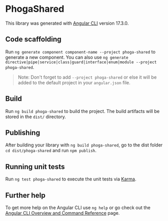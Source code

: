 # PhogaShared

This library was generated with [Angular CLI](https://github.com/angular/angular-cli) version 17.3.0.

## Code scaffolding

Run `ng generate component component-name --project phoga-shared` to generate a new component. You can also use `ng generate directive|pipe|service|class|guard|interface|enum|module --project phoga-shared`.
> Note: Don't forget to add `--project phoga-shared` or else it will be added to the default project in your `angular.json` file. 

## Build

Run `ng build phoga-shared` to build the project. The build artifacts will be stored in the `dist/` directory.

## Publishing

After building your library with `ng build phoga-shared`, go to the dist folder `cd dist/phoga-shared` and run `npm publish`.

## Running unit tests

Run `ng test phoga-shared` to execute the unit tests via [Karma](https://karma-runner.github.io).

## Further help

To get more help on the Angular CLI use `ng help` or go check out the [Angular CLI Overview and Command Reference](https://angular.io/cli) page.
